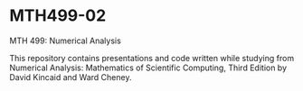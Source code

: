 MTH499-02
=========

MTH 499: Numerical Analysis

This repository contains presentations and code written while studying from Numerical Analysis: Mathematics of Scientific Computing, Third Edition by David Kincaid and Ward Cheney.
